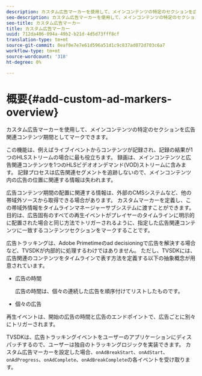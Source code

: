 ```yaml
---
description: カスタム広告マーカーを使用して、メインコンテンツの特定のセクションを広告関連コンテンツ期間としてマークできます。
seo-description: カスタム広告マーカーを使用して、メインコンテンツの特定のセクションを広告関連コンテンツ期間としてマークできます。
seo-title: カスタム広告マーカー
title: カスタム広告マーカー
uuid: 712da406-094a-49b2-b21d-4d5d73fff8cf
translation-type: tm+mt
source-git-commit: 0eaf0e7e7e61d596a51d1c9c837ad072d703c6a7
workflow-type: tm+mt
source-wordcount: '318'
ht-degree: 0%

---
```



# 概要{#add-custom-ad-markers-overview}

カスタム広告マーカーを使用して、メインコンテンツの特定のセクションを広告関連コンテンツ期間としてマークできます。

この機能は、例えばライブイベントからコンテンツが記録され、記録の結果が1つのHLSストリームの場合に最も役立ちます。 録画は、メインコンテンツと広告関連コンテンツを1つのHLSビデオオンデマンド(VOD)ストリームに含みます。 記録プロセスは広告関連セグメントを追跡しないので、メインコンテンツ内の広告の位置に関連する情報は失われます。

広告コンテンツ期間の配置に関連する情報は、外部のCMSシステムなど、他の帯域外ソースから取得できる場合があります。 カスタムマーカーを定義し、この帯域外情報をタイムラインマネージャーサブシステムに渡すことができます。 目的は、広告固有のすべての再生イベントがプレイヤーのタイムラインに明示的に配置された場合と同じ方法でトリガーされるように、指定した広告関連コンテンツに一致するコンテンツセクションをマークすることです。

広告トラッキングは、Adobe Primetimeのad decisioningで広告を解決する場合など、TVSDKが内部的に処理するわけではありません。 ただし、TVSDKには、広告関連のコンテンツをタイムラインで表す方法を定義する以下の抽象概念が用意されています。

* 広告の時間

   広告の時間は、個々の連続した広告を順序付けてリストしたものです。
* 個々の広告

再生イベントは、開始の広告の時間と広告のエンドポイントで、広告ごとに別々にトリガーされます。

TVSDKは、広告トラッキングイベントをユーザーのアプリケーションにディスパッチするので、ユーザーは独自のトラッキングロジックを実装できます。 カスタム広告マーカーを設定した場合、`onAdBreakStart`、`onAdStart`、`onAdProgress`、`onAdComplete`、`onAdBreakComplete`の各イベントを受け取ります。